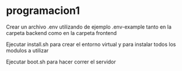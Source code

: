 # programacion1

Crear un archivo .env utilizando de ejemplo .env-example tanto en la carpeta backend como en la carpeta frontend

Ejecutar install.sh para crear el entorno virtual y para instalar todos los modulos a utilizar

Ejecutar boot.sh para hacer correr el servidor

